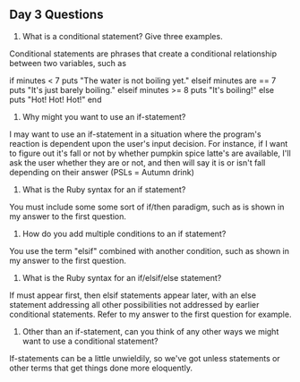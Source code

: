 ## Day 3 Questions

1. What is a conditional statement? Give three examples.

Conditional statements are phrases that create a conditional relationship between two variables, such as

if minutes < 7
  puts "The water is not boiling yet."
elseif minutes are == 7
  puts "It's just barely boiling."
elseif minutes >= 8
  puts "It's boiling!"
else
  puts "Hot! Hot! Hot!"
end

1. Why might you want to use an if-statement?

I may want to use an if-statement in a situation where the program's reaction is dependent upon the user's input decision. For instance, if I want to figure out it's fall or not by whether pumpkin spice latte's are available, I'll ask the user whether they are or not, and then will say it is or isn't fall depending on their answer (PSLs = Autumn drink)

1. What is the Ruby syntax for an if statement?

You must include some some sort of if/then paradigm, such as is shown in my answer to the first question.

1. How do you add multiple conditions to an if statement?

You use the term "elsif" combined with another condition, such as shown in my answer to the first question.

1. What is the Ruby syntax for an if/elsif/else statement?

If must appear first, then elsif statements appear later, with an else statement addressing all other possibilities not addressed by earlier conditional statements. Refer to my answer to the first question for example.

1. Other than an if-statement, can you think of any other ways we might want to use a conditional statement?

If-statements can be a little unwieldily, so we've got unless statements or other terms that get things done more eloquently.
